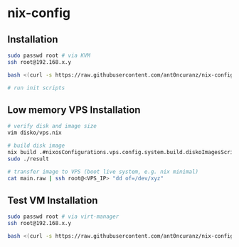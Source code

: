 # nix-config

## Installation

```bash
sudo passwd root # via KVM
ssh root@192.168.x.y

bash <(curl -s https://raw.githubusercontent.com/ant0ncuranz/nix-config/main/install.sh)

# run init scripts
```

## Low memory VPS Installation

```bash
# verify disk and image size
vim disko/vps.nix

# build disk image
nix build .#nixosConfigurations.vps.config.system.build.diskoImagesScript
sudo ./result

# transfer image to VPS (boot live system, e.g. nix minimal)
cat main.raw | ssh root@<VPS_IP> "dd of=/dev/xyz"
```

## Test VM Installation

```bash
sudo passwd root # via virt-manager
ssh root@192.168.x.y

bash <(curl -s https://raw.githubusercontent.com/ant0ncuranz/nix-config/main/vminstall.sh)
```

